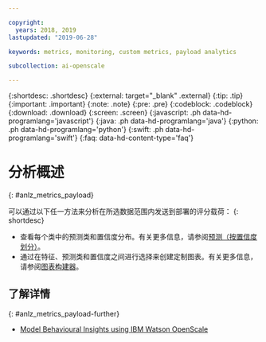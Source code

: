 ```yaml
---

copyright:
  years: 2018, 2019
lastupdated: "2019-06-28"

keywords: metrics, monitoring, custom metrics, payload analytics

subcollection: ai-openscale

---
```


{:shortdesc: .shortdesc}
{:external: target="_blank" .external}
{:tip: .tip}
{:important: .important}
{:note: .note}
{:pre: .pre}
{:codeblock: .codeblock}
{:download: .download}
{:screen: .screen}
{:javascript: .ph data-hd-programlang='javascript'}
{:java: .ph data-hd-programlang='java'}
{:python: .ph data-hd-programlang='python'}
{:swift: .ph data-hd-programlang='swift'}
{:faq: data-hd-content-type='faq'}




# 分析概述
{: #anlz_metrics_payload}

可以通过以下任一方法来分析在所选数据范围内发送到部署的评分载荷：
{: shortdesc}

- 查看每个类中的预测类和置信度分布。有关更多信息，请参阅[预测（按置信度划分）](https://test.cloud.ibm.com/docs/services/ai-openscale?topic=ai-openscale-anlz_metrics_payload)。
- 通过在特征、预测类和置信度之间进行选择来创建定制图表。有关更多信息，请参阅[图表构建器](https://test.cloud.ibm.com/docs/services/ai-openscale?topic=ai-openscale-chart_builder)。

## 了解详情
{: #anlz_metrics_payload-further}

- [Model Behavioural Insights using IBM Watson OpenScale](https://medium.com/trusted-ai/model-behavioural-insights-using-ibm-watson-openscale-f8bcd2311f4e)

